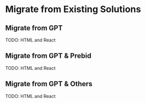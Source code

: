 # Migrate from Existing Solutions

## Migrate from GPT

TODO: HTML and React

## Migrate from GPT & Prebid

TODO: HTML and React

## Migrate from GPT & Others

TODO: HTML and React
